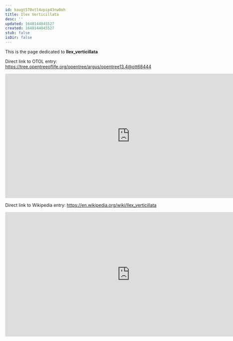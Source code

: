 ```yaml
---
id: kaugt570xtl4vpip43nw0oh
title: Ilex Verticillata
desc: ''
updated: 1648144045527
created: 1648144045527
stub: false
isDir: false
---
```

This is the page dedicated to **Ilex_verticillata**


Direct link to OTOL entry: https://tree.opentreeoflife.org/opentree/argus/opentree13.4@ott68444



<html>
    <body>
    <iframe src="https://tree.opentreeoflife.org/opentree/argus/opentree13.4@ott68444"
    width="800" height="400" frameborder="0" allowfullscreen> </iframe>
    </body>
</html>
    


Direct link to Wikipedia entry: https://en.wikipedia.org/wiki/Ilex_verticillata



<html>
    <body>
    <iframe src="https://en.wikipedia.org/wiki/Ilex_verticillata"
    width="800" height="400" frameborder="0" allowfullscreen> </iframe>
    </body>
</html>
    
